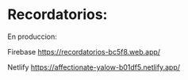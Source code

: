 # Recordatorios:

En produccion:


Firebase
https://recordatorios-bc5f8.web.app/

Netlify
https://affectionate-yalow-b01df5.netlify.app/
